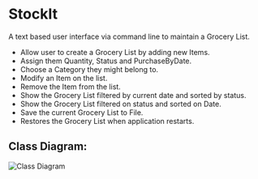 # StockIt
A text based user interface via command line to maintain a Grocery List.
* Allow user to create a Grocery List by adding new Items.
* Assign them Quantity, Status and PurchaseByDate.
* Choose a Category they might belong to.
* Modify an Item on the list.
* Remove the Item from the list.
* Show the Grocery List filtered by current date and sorted by status.
* Show the Grocery List filtered on status and sorted on Date.
* Save the current Grocery List to File.
* Restores the Grocery List when application restarts.

## Class Diagram:
![Class Diagram](../master/doc/StockIt_Class_Diagram.png)
